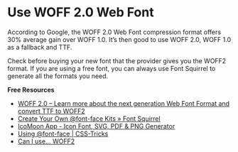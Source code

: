 # Use WOFF 2.0 Web Font

According to Google, the WOFF 2.0 Web Font compression format offers 30% average gain over WOFF 1.0. It’s then good to use WOFF 2.0, WOFF 1.0 as a fallback and TTF.

Check before buying your new font that the provider gives you the WOFF2 format. If you are using a free font, you can always use Font Squirrel to generate all the formats you need.

**Free Resources**

* [WOFF 2.0 – Learn more about the next generation Web Font Format and convert TTF to WOFF2](https://gist.github.com/sergejmueller/cf6b4f2133bcb3e2f64a)
* [Create Your Own @font-face Kits » Font Squirrel](https://www.fontsquirrel.com/tools/webfont-generator)
* [IcoMoon App - Icon Font, SVG, PDF &amp; PNG Generator](https://icomoon.io/app/)
* [Using @font-face | CSS-Tricks](https://css-tricks.com/snippets/css/using-font-face/?ref=frontendchecklist)
* [Can I use… WOFF2](https://caniuse.com/#feat=woff2)
